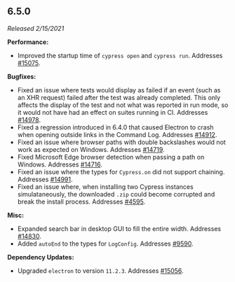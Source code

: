 ## 6.5.0

*Released 2/15/2021*

**Performance:**

- Improved the startup time of `cypress open` and `cypress run`. Addresses [#15075](https://github.com/cypress-io/cypress/issues/15075).

**Bugfixes:**

- Fixed an issue where tests would display as failed if an event (such as an XHR request) failed after the test was already completed. This only affects the display of the test and not what was reported in run mode, so it would not have had an effect on suites running in CI. Addresses [#14978](https://github.com/cypress-io/cypress/issues/14978).
- Fixed a regression introduced in 6.4.0 that caused Electron to crash when opening outside links in the Command Log. Addresses [#14912](https://github.com/cypress-io/cypress/issues/14912).
- Fixed an issue where browser paths with double backslashes would not work as expected on Windows. Addresses [#14719](https://github.com/cypress-io/cypress/issues/14719).
- Fixed Microsoft Edge browser detection when passing a path on Windows. Addresses [#14716](https://github.com/cypress-io/cypress/issues/14716).
- Fixed an issue where the types for `Cypress.on` did not support chaining. Addresses [#14991](https://github.com/cypress-io/cypress/issues/14991).
- Fixed an issue where, when installing two Cypress instances simulataneously, the downloaded `.zip` could become corrupted and break the install process. Addresses [#4595](https://github.com/cypress-io/cypress/issues/4595).

**Misc:**

- Expanded search bar in desktop GUI to fill the entire width. Addresses [#14830](https://github.com/cypress-io/cypress/issues/14830).
- Added `autoEnd` to the types for `LogConfig`. Addresses [#9590](https://github.com/cypress-io/cypress/issues/9590).

**Dependency Updates:**

- Upgraded `electron` to version `11.2.3`. Addresses [#15056](https://github.com/cypress-io/cypress/issues/15056).

